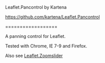 Leaflet.Pancontrol by Kartena

https://github.com/kartena/Leaflet.Pancontrol

==================

A panning control for Leaflet. 

Tested with Chrome, IE 7-9 and Firefox. 

Also see [Leaflet.Zoomslider][1]

[1]: https://github.com/kartena/Leaflet.zoomslider
